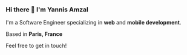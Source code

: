 ### Hi there 👋 I'm Yannis Amzal

I'm a Software Engineer specializing in **web** and **mobile development**.

Based in **Paris, France**  

Feel free to get in touch!
